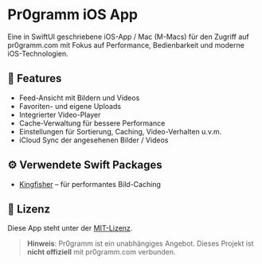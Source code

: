 # Pr0gramm iOS App

Eine in SwiftUI geschriebene iOS-App / Mac (M-Macs) für den Zugriff auf pr0gramm.com mit Fokus auf Performance, Bedienbarkeit und moderne iOS-Technologien.

## 📱 Features

- Feed-Ansicht mit Bildern und Videos
- Favoriten- und eigene Uploads
- Integrierter Video-Player
- Cache-Verwaltung für bessere Performance
- Einstellungen für Sortierung, Caching, Video-Verhalten u.v.m.
- iCloud Sync der angesehenen Bilder / Videos

## ⚙️ Verwendete Swift Packages

- [Kingfisher](https://github.com/onevcat/Kingfisher) – für performantes Bild-Caching

## 📄 Lizenz

Diese App steht unter der [MIT-Lizenz](LICENSE).

> **Hinweis**: Pr0gramm ist ein unabhängiges Angebot. Dieses Projekt ist **nicht offiziell** mit pr0gramm.com verbunden.
